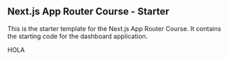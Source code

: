 
## Next.js App Router Course - Starter

This is the starter template for the Next.js App Router Course. It contains the starting code for the dashboard application.

HOLA
